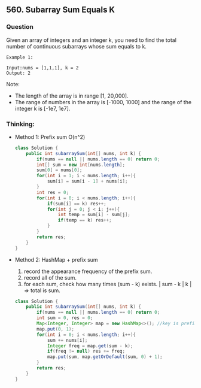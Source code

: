 ## 560. Subarray Sum Equals K

### Question
Given an array of integers and an integer k, you need to find the total number of continuous subarrays whose sum equals to k.

```
Example 1:

Input:nums = [1,1,1], k = 2
Output: 2
```

Note:
* The length of the array is in range [1, 20,000].
* The range of numbers in the array is [-1000, 1000] and the range of the integer k is [-1e7, 1e7].


### Thinking:
* Method 1: Prefix sum  O(n^2)
    ```Java
    class Solution {
        public int subarraySum(int[] nums, int k) {
            if(nums == null || nums.length == 0) return 0;
            int[] sum = new int[nums.length];
            sum[0] = nums[0];
            for(int i = 1; i < nums.length; i++){
                sum[i] = sum[i - 1] + nums[i];
            }
            int res = 0;
            for(int i = 0; i < nums.length; i++){
                if(sum[i] == k) res++;
                for(int j = 0; j < i; j++){
                    int temp = sum[i] - sum[j];
                    if(temp == k) res++;
                }
            }
            return res;
        }
    }
    ```

* Method 2: HashMap + prefix sum
    1. record the appearance frequency of the prefix sum.
    2. record all of the sum.
    3. for each sum, check how many times (sum - k) exists. | sum - k | k | => total is sum.
    ```Java
    class Solution {
        public int subarraySum(int[] nums, int k) {
            if(nums == null || nums.length == 0) return 0;
            int sum = 0, res = 0;
            Map<Integer, Integer> map = new HashMap<>(); //key is prefix sum, value is frequency
            map.put(0, 1);
            for(int i = 0; i < nums.length; i++){
                sum += nums[i];
                Integer freq = map.get(sum - k);
                if(freq != null) res += freq;
                map.put(sum, map.getOrDefault(sum, 0) + 1);
            }
            return res;
        }
    }
    ```